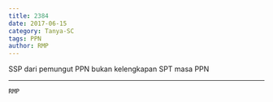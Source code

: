 ```yaml
---
title: 2384
date: 2017-06-15
category: Tanya-SC
tags: PPN
author: RMP
---
```


SSP dari pemungut PPN bukan kelengkapan SPT masa PPN

---



`RMP`
